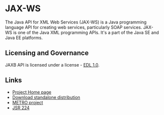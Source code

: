 # JAX-WS

The Java API for XML Web Services (JAX-WS) is a Java programming language API for creating web services, particularly SOAP services. JAX-WS is one of the Java XML programming APIs. It's a part of the Java SE and Java EE platforms.

## Licensing and Governance

JAXB API is licensed under a license - [EDL 1.0](LICENSE.md).

## Links

- [Project Home page](https://javaee.github.io/metro-jax-ws)
- [Download standalone distribution](https://repo1.maven.org/maven2/com/sun/xml/ws/jaxws-ri/2.3.0/jaxws-ri-2.3.0.zip)
- [METRO project](https://javaee.github.io/metro)
- [JSR 224](https://jcp.org/en/jsr/detail?id=224)
